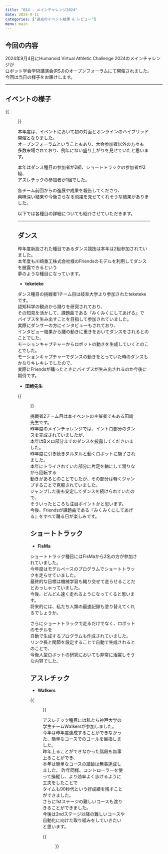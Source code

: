 ```yaml
---
title: "014 - メインチャレンジ2024"
date: 2024-9-11
categories: ["過去のイベント結果 & レビュー"]
menu: main
---
```


## 今回の内容

2024年9月4日にHumanoid Virtual Athletic Challenge 2024のメインチャレンジが  
ロボット学会学術講演会(RSJ)のオープンフォーラムにて開催されました。  
今回は当日の様子をお届けします。

---

## イベントの様子

{{<figure src="./conpetition.png" class="center" alt="conpetition" width="80%">}}  

本年度は、イベントにおいて初の対面とオンラインのハイブリッド開催となりました。  
オープンフォーラムということもあり、大会参加者以外の方々も  
多数来場されており、例年にない盛り上がりを見せていたと思います。  

本年はダンス種目の参加者が2組、ショートトラックの参加者が2組、  
アスレチックの参加者が1組でした。

各チーム前回からの進展や成果を報告してくださり、  
興味深い結果や今後さらなる飛躍を見せてくれそうな結果がありました。  

以下では各種目の詳細についても紹介させていただきます。  

---

## ダンス

昨年度新設された種目であるダンス競技は本年は2組参加されていました。  
本年度も川崎重工株式会社様のFriendsのモデルを利用してダンスを披露できるという  
夢のような種目になっています。

<!-- {{<figure src="./" class="center" alt="Friends" width="100%">}} -->

-   **teketeke**

ダンス種目の挑戦者1チーム目は岐阜大学より参加されたteketekeです。  
認知科学の観点から踊りを研究されており、  
その知見を活かして、課題曲である『みくみくにしてあげる』で  
バイブスを生み出すことを目指して参加されていました。  
実際にダンサーの方にインタビューもされており、  
インタビュー結果から腰の動きに重きをおいてダンスをされるとのことでした。  
モーションキャプチャーからロボットの動きを生成していくとのことでした。  
モーションキャプチャーでダンスの動きをとっていた時のダンスも  
かなりキレキレでしたので、  
実際にFriendsが踊ったときにバイブスが生み出されるのか今後に期待です。  

-   **田﨑先生**

{{<figure src="./tazaki_dance.png" class="center" alt="tazaki_dance" width="80%">}}  

挑戦者2チーム目は本イベントの主催者でもある田﨑先生です。  
昨年度のメインチャレンジでは、イントロ部分のダンスを完成されていましたが、  
本年はBメロ部分までのダンスを披露してくださいました。  
昨年度に引き続きヌルヌルと動くロボットに魅了されました。  
本年にトライされていた部分に片足を軸にして滑りながら回転する  
動きがあるとのことでしたが、その部分は軽くジャンプすることで克服されていました。  
ジャンプした後も安定してダンスを続けられていたので、  
そういったところも注目ポイントかと思います。  
今後、Friendsが課題曲である『みくみくにしてあげる』をすべて踊る日が楽しみです。  

## ショートトラック

-   **FisMa** 

ショートトラック種目にはFisMaから2名の方が参加されていました。  
今年度はモデルベースのプログラムでショートトラックを走らせていました。  
最終的な目標は機械学習も織り交ぜて走らせることだとおっしゃっていました。  
今後、どんどん速く走れるようになってくると思います。  
将来的には、私たち人類の最速記録も塗り替えてくれるでしょうか。  

さらにショートトラックで走るだけでなく、ロボットのモデルを  
自動で生成するプログラムも作成されていました。  
リンク長と関節を設定することで自動で生成されるとのことで、  
今後人型ロボットの研究においても非常に活躍しそうな内容でした。  

## アスレチック

-   **Wa1kers**

{{<figure src="./wa1kers_presents.png" class="center" alt="wa1kers_presents" width="80%">}}  

アスレチック種目には私たち神戸大学の学生チームWa1kersが参加しました。  
今年は昨年度達成することができなかった、簡単なコースでのゴールを目指しました。  
昨年上ることができなかった階段も無事上ることができ、  
本年は簡単なコースの踏破は無事達成しました。
昨年同様、コントローラーを使って操縦し、より効率よく歩けるように工夫をしたことで  
タイムも90秒代という好成績を残すことができました。  
さらに1stステージの難しいコースも渡りきることができました。  
今後は2ndステージ以降の難しいコースや自動化に向けた取り組みをしていきたいと思います。  

{{<figure src="./wa1kers_performance.png" class="center" alt="wa1kers_performance" width="80%">}}  
